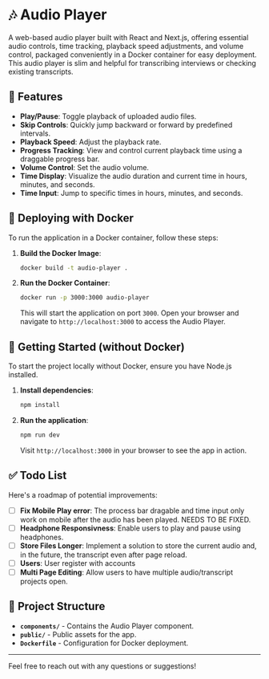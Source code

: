 # 🎶 Audio Player

A web-based audio player built with React and Next.js, offering essential audio controls, time tracking, playback speed adjustments, and volume control, packaged conveniently in a Docker container for easy deployment.
This audio player is slim and helpful for transcribing interviews or checking existing transcripts.

## 📜 Features

- **Play/Pause**: Toggle playback of uploaded audio files.
- **Skip Controls**: Quickly jump backward or forward by predefined intervals.
- **Playback Speed**: Adjust the playback rate.
- **Progress Tracking**: View and control current playback time using a draggable progress bar.
- **Volume Control**: Set the audio volume.
- **Time Display**: Visualize the audio duration and current time in hours, minutes, and seconds.
- **Time Input**: Jump to specific times in hours, minutes, and seconds.

## 🐳 Deploying with Docker

To run the application in a Docker container, follow these steps:

1. **Build the Docker Image**:
    ```bash
    docker build -t audio-player .
    ```

2. **Run the Docker Container**:
    ```bash
    docker run -p 3000:3000 audio-player
    ```

   This will start the application on port `3000`. Open your browser and navigate to `http://localhost:3000` to access the Audio Player.

## 🚀 Getting Started (without Docker)

To start the project locally without Docker, ensure you have Node.js installed.

1. **Install dependencies**:
    ```bash
    npm install
    ```

2. **Run the application**:
    ```bash
    npm run dev
    ```

   Visit `http://localhost:3000` in your browser to see the app in action.

## ✅ Todo List

Here's a roadmap of potential improvements:

- [ ] **Fix Mobile Play error**: The process bar dragable and time input only work on mobile after the audio has been played. NEEDS TO BE FIXED.
- [ ] **Headphone Responsivness**: Enable users to play and pause using headphones.
- [ ] **Store Files Longer**: Implement a solution to store the current audio and, in the future, the transcript even after page reload.
- [ ] **Users**: User register with accounts
- [ ] **Multi Page Editing**: Allow users to have multiple audio/transcript projects open. 

## 📂 Project Structure

- **`components/`** - Contains the Audio Player component.
- **`public/`** - Public assets for the app.
- **`Dockerfile`** - Configuration for Docker deployment.

---

Feel free to reach out with any questions or suggestions!
